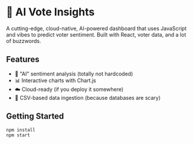 # 🧠 AI Vote Insights

A cutting-edge, cloud-native, AI-powered dashboard that uses JavaScript and vibes to predict voter sentiment. Built with React, voter data, and a lot of buzzwords.

## Features
- 🤖 "AI" sentiment analysis (totally not hardcoded)
- 📊 Interactive charts with Chart.js
- ☁️ Cloud-ready (if you deploy it somewhere)
- 🔌 CSV-based data ingestion (because databases are scary)

## Getting Started

```bash
npm install
npm start

